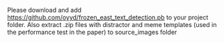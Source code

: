Please download and add https://github.com/oyyd/frozen_east_text_detection.pb to your project folder. Also extract .zip files with distractor and meme templates (used in the performance test in the paper) to source_images folder
